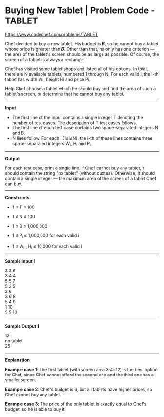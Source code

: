 # Buying New Tablet |  Problem Code - TABLET

https://www.codechef.com/problems/TABLET

Chef decided to buy a new tablet. His budget is ***B***, so he cannot buy a tablet whose price is greater than ***B***. Other than that, he only has one criterion — the area of the tablet's screen should be as large as possible. Of course, the screen of a tablet is always a rectangle.

Chef has visited some tablet shops and listed all of his options. In total, there are N available tablets, numbered 1 through N. For each valid i, the i-th tablet has width Wi, height Hi and price Pi.

Help Chef choose a tablet which he should buy and find the area of such a tablet's screen, or determine that he cannot buy any tablet.

***

**Input**

* The first line of the input contains a single integer T denoting the number of test cases. The description of T test cases follows.
* The first line of each test case contains two space-separated integers N and B.
* N lines follow. For each i (1≤i≤N), the i-th of these lines contains three space-separated integers W<sub>i</sub>, H<sub>i</sub> and P<sub>i</sub>.

***

**Output**

For each test case, print a single line. If Chef cannot buy any tablet, it should contain the string "no tablet" (without quotes). Otherwise, it should contain a single integer — the maximum area of the screen of a tablet Chef can buy.

***

**Constraints**

* 1 ≤ T ≤ 100  

* 1 ≤ N ≤ 100  

* 1 ≤ B ≤ 1,000,000  

* 1 ≤ P<sub>i</sub> ≤ 1,000,000 for each valid i  

* 1 ≤ W<sub>i</sub> , H<sub>i</sub> ≤ 10,000 for each valid i  

***

**Sample Input 1**

3
3 6  
3 4 4  
5 5 7  
5 2 5  
2 6  
3 6 8  
5 4 9  
1 10  
5 5 10  

***

**Sample Output 1**

12  
no tablet  
25  

***

**Explanation**

**Example case 1**: The first tablet (with screen area 3⋅4=12) is the best option for Chef, since Chef cannot afford the second one and the third one has a smaller screen.

**Example case 2**: Chef's budget is 6, but all tablets have higher prices, so Chef cannot buy any tablet.

**Example case 3**: The price of the only tablet is exactly equal to Chef's budget, so he is able to buy it.
